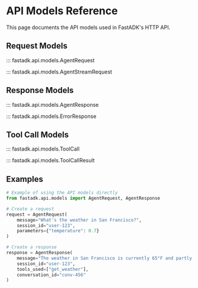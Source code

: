 # API Models Reference

This page documents the API models used in FastADK's HTTP API.

## Request Models

::: fastadk.api.models.AgentRequest

::: fastadk.api.models.AgentStreamRequest

## Response Models

::: fastadk.api.models.AgentResponse

::: fastadk.api.models.ErrorResponse

## Tool Call Models

::: fastadk.api.models.ToolCall

::: fastadk.api.models.ToolCallResult

## Examples

```python
# Example of using the API models directly
from fastadk.api.models import AgentRequest, AgentResponse

# Create a request
request = AgentRequest(
    message="What's the weather in San Francisco?",
    session_id="user-123",
    parameters={"temperature": 0.7}
)

# Create a response
response = AgentResponse(
    message="The weather in San Francisco is currently 65°F and partly cloudy.",
    session_id="user-123",
    tools_used=["get_weather"],
    conversation_id="conv-456"
)
```
